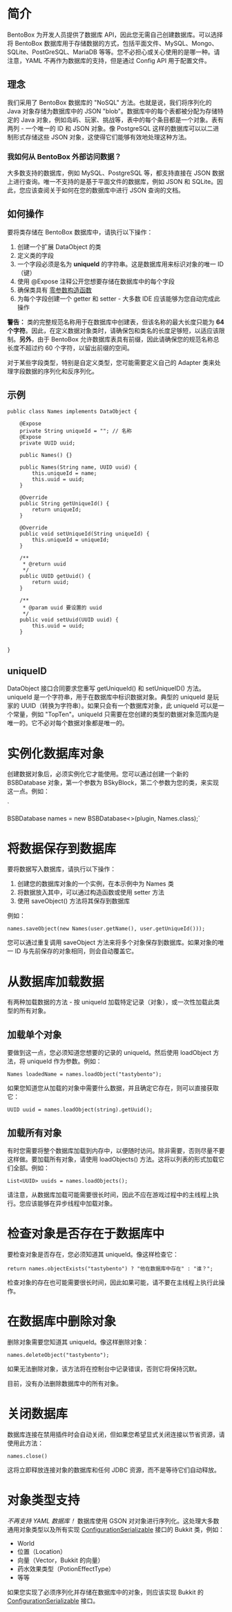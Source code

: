 # 简介

BentoBox 为开发人员提供了数据库 API，因此您无需自己创建数据库。可以选择将 BentoBox 数据库用于存储数据的方式，包括平面文件、MySQL、Mongo、SQLite、PostGreSQL、MariaDB 等等。您不必担心或关心使用的是哪一种。请注意，YAML 不再作为数据库的支持，但是通过 Config API 用于配置文件。

## 理念

我们采用了 BentoBox 数据库的 "NoSQL" 方法。也就是说，我们将序列化的 Java 对象存储为数据库中的 JSON "blob"。数据库中的每个表都被分配为存储特定的 Java 对象，例如岛屿、玩家、挑战等，表中的每个条目都是一个对象。表有两列 - 一个唯一的 ID 和 JSON 对象。像 PostgreSQL 这样的数据库可以以二进制形式存储这些 JSON 对象，这使得它们能够有效地处理这种方法。

### 我如何从 BentoBox 外部访问数据？
大多数支持的数据库，例如 MySQL、PostgreSQL 等，都支持直接在 JSON 数据上进行查询。唯一不支持的是基于平面文件的数据库，例如 JSON 和 SQLite。因此，您应该查阅关于如何在您的数据库中进行 JSON 查询的文档。

## 如何操作

要将类存储在 BentoBox 数据库中，请执行以下操作：

1. 创建一个扩展 DataObject 的类
2. 定义类的字段
3. 一个字段必须是名为 **uniqueId** 的字符串。这是数据库用来标识对象的唯一 ID（键）
4. 使用 @Expose 注释公开您想要存储在数据库中的每个字段
5. 确保类具有 [零参数构造函数](https://en.wikipedia.org/wiki/Nullary_constructor)
6. 为每个字段创建一个 getter 和 setter - 大多数 IDE 应该能够为您自动完成此操作

**警告：** 类的完整规范名称用于在数据库中创建表，但该名称的最大长度只能为 **64 个字符**。因此，在定义数据对象类时，请确保包和类名的长度足够短，以适应该限制。**另外**，由于 BentoBox 允许数据库表具有前缀，因此请确保您的规范名称总长度不超过约 60 个字符，以留出前缀的空间。

对于某些字段类型，特别是自定义类型，您可能需要定义自己的 Adapter 类来处理字段数据的序列化和反序列化。

## 示例
```
public class Names implements DataObject {

    @Expose
    private String uniqueId = ""; // 名称
    @Expose
    private UUID uuid;
    
    public Names() {}
    
    public Names(String name, UUID uuid) {
        this.uniqueId = name;
        this.uuid = uuid;
    }
    
    @Override
    public String getUniqueId() {
        return uniqueId;
    }

    @Override
    public void setUniqueId(String uniqueId) {
        this.uniqueId = uniqueId;        
    }

    /**
     * @return uuid
     */
    public UUID getUuid() {
        return uuid;
    }

    /**
     * @param uuid 要设置的 uuid
     */
    public void setUuid(UUID uuid) {
        this.uuid = uuid;
    }


}
```

## uniqueID

DataObject 接口合同要求您重写 getUniqueId() 和 setUniqueID() 方法。uniqueId 是一个字符串，用于在数据库中标识数据对象。典型的 uniqueId 是玩家的 UUID（转换为字符串）。如果只会有一个数据库对象，此 uniqueId 可以是一个常量，例如 "TopTen"。uniqueId 只需要在您创建的类型的数据对象范围内是唯一的。它不必对每个数据对象都是唯一的。

# 实例化数据库对象

创建数据对象后，必须实例化它才能使用。您可以通过创建一个新的 BSBDatabase 对象，第一个参数为 BSkyBlock，第二个参数为您的类，来实现这一点。例如：

`

BSBDatabase<Names> names = new BSBDatabase<>(plugin, Names.class);`

# 将数据保存到数据库

要将数据写入数据库，请执行以下操作：

1. 创建您的数据库对象的一个实例，在本示例中为 Names 类
2. 将数据放入其中，可以通过构造函数或使用 setter 方法
3. 使用 saveObject() 方法将其保存到数据库

例如：

`names.saveObject(new Names(user.getName(), user.getUniqueId()));`

您可以通过重复调用 saveObject 方法来将多个对象保存到数据库。如果对象的唯一 ID 与先前保存的对象相同，则会自动覆盖它。

# 从数据库加载数据

有两种加载数据的方法 - 按 uniqueId 加载特定记录（对象），或一次性加载此类型的所有对象。

## 加载单个对象

要做到这一点，您必须知道您想要的记录的 uniqueId。然后使用 loadObject 方法，将 uniqueId 作为参数。例如：

`Names loadedName = names.loadObject("tastybento");`

如果您知道您从加载的对象中需要什么数据，并且确定它存在，则可以直接获取它：

`UUID uuid = names.loadObject(string).getUuid();`

## 加载所有对象

有时您需要将整个数据库加载到内存中，以便随时访问。除非需要，否则尽量不要这样做。要加载所有对象，请使用 loadObjects() 方法。这将以列表的形式加载它们全部。例如：

`List<UUID> uuids = names.loadObjects();`

请注意，从数据库加载可能需要很长时间，因此不应在游戏过程中的主线程上执行。您应该能够在异步线程中加载对象。

# 检查对象是否存在于数据库中

要检查对象是否存在，您必须知道其 uniqueId。像这样检查它：

`return names.objectExists("tastybento") ? "他在数据库中存在" : "谁？";`

检查对象的存在也可能需要很长时间，因此如果可能，请不要在主线程上执行此操作。

# 在数据库中删除对象

删除对象需要您知道其 uniqueId。像这样删除对象：

`names.deleteObject("tastybento");`

如果无法删除对象，该方法将在控制台中记录错误，否则它将保持沉默。

目前，没有办法删除数据库中的所有对象。

# 关闭数据库

数据库连接在禁用插件时会自动关闭，但如果您希望显式关闭连接以节省资源，请使用此方法：

`names.close()`

这将立即释放连接对象的数据库和任何 JDBC 资源，而不是等待它们自动释放。

# 对象类型支持

*不再支持 YAML 数据库！*
数据库使用 GSON 对对象进行序列化。这处理大多数通用对象类型以及所有实现 [ConfigurationSerializable](https://hub.spigotmc.org/javadocs/spigot/org/bukkit/configuration/serialization/ConfigurationSerializable.html) 接口的 Bukkit 类，例如：

* World
* 位置（Location）
* 向量（Vector，Bukkit 的向量）
* 药水效果类型（PotionEffectType）
* 等等

如果您实现了必须序列化并存储在数据库中的对象，则应该实现 Bukkit 的 [ConfigurationSerializable](https://hub.spigotmc.org/javadocs/spigot/org/bukkit/configuration/serialization/ConfigurationSerializable.html) 接口。